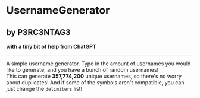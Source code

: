 # UsernameGenerator  
## by P3RC3NTAG3  
**with a tiny bit of help from ChatGPT**

---

A simple username generator. Type in the amount of usernames you would like to generate, and you have a bunch of random usernames!  
This can generate **357,774,200** unique usernames, so there's no worry about duplicates!
And if some of the symbols aren't compatible, you can just change the `delimiters` list!

